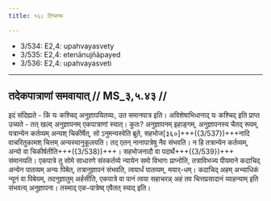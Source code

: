 ```yaml
---
title: १६८ टिप्पण्यः

---
```

- 3/534: E2,4: upahvayasvety
- 3/535: E2,4: etenānujñāpayed
- 3/536: E2,4: upahvayasveti

____________________________________________


## तदेकपात्राणां समवायात् // MS_३,५.४३ //

इदं संदिह्यते - किं यः कश्चिद् अनुज्ञापयितव्यः, उत समानपात्र इति। अविशेषाभिधानाद् यः कश्चिद् इति प्राप्त उच्यते - तत् खल्व् अनुज्ञापनम् एकपात्राणां स्यात्। कुतः? अनुज्ञापनम् इहाङ्गम्, अनुज्ञापनस्य चैतद् रूपम्, यत्रान्येन कर्तव्यम् अन्यश् चिकीर्षेत्, सो ऽनुमन्यस्वेति ब्रूते, सहभोज[३६०]+++({3/537})+++नादि वाचरितुकामश् चित्तम् अन्यस्यानुकूलयति। तद् एतन् नानापात्रेषु नैव संभवति। न हि तत्रान्येन कर्तव्यम्, अन्यो वा चिकीर्षतीति+++({3/538})+++। सहभोजनादौ वा पदार्थे+++({3/539})+++ संमानयति। एकपात्रे तु सोमे साधारणे संस्कर्तव्ये न्यायेन समो विभागः प्राप्नोति, तत्राविभज्य पीयमाने कदाचिद् अन्येन पातव्यम् अन्यः पिबेत्, तत्रानुज्ञापनं संभवति, त्वयार्धं पातव्यम्, मयार्-धम्। कदाचिद् अहम् अभ्याधिकं न्यूनं वा पिबेयम्, तदनुज्ञातुम् अर्हसीति, एकपात्रे वा पानं त्वया सहाचरन्न् अहं तव चित्तप्रसादानं व्याहन्याम् इति संभवत्य् अनुज्ञापना। तस्माद् एक-पात्रेष्व् एवैतत् स्याद् इति।
